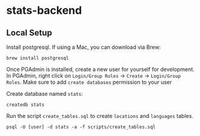 # stats-backend

## Local Setup

Install postgresql.  If using a Mac, you can download via Brew:
```shell
brew install postgresql
```
Once PGAdmin is installed, create a new user for yourself for development.  In PGAdmin, right click on 
`Login/Group Roles` -> `Create` -> `Login/Group Roles`.  Make sure to add `create databases` permission to your user

Create database named `stats`:
```shell
createdb stats
```

Run the script `create_tables.sql` to create `locations` and `languages` tables.
```shell
psql -U [user] -d stats -a -f scripts/create_tables.sql
```